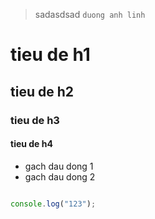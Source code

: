 >sadasdsad
`duong anh linh`

# tieu de h1
## tieu de h2
### tieu de h3
#### tieu de h4


- gach dau dong 1 
- gach dau dong 2


```js

console.log("123");


```
